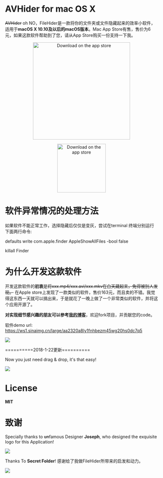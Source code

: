 # AVHider for mac OS X
~~AVHider~~ oh NO，FileHider是一款将你的文件夹或文件隐藏起来的效率小软件，适用于**macOS X 10.10及以后的macOS版本**。Mac App Store有售，售价为6元，如果这款软件帮助到了您，请从App Store购买一份支持一下我。

<p align="center">  
   <img alt="Download on the app store" src="https://ws1.sinaimg.cn/large/aa2320a8ly1fnhgwuj4h0j208y08wgls" width=320>
</p>

<p align="center">  
  <a href=https://itunes.apple.com/cn/app/invisibility-cloak/id1426266978?mt=12>
  <img alt="Download on the app store" src="https://user-images.githubusercontent.com/7317008/43209852-4ca39622-904b-11e8-8ce1-cdc3aee76ae9.png" width=160>
  </a>
</p>

# 软件异常情况的处理方法

如果软件不能正常工作，选择隐藏后仅仅是变灰，尝试在terminal 终端分别运行下面两行命令:

defaults write com.apple.finder AppleShowAllFiles -bool false

killall Finder

# 为什么开发这款软件

开发这款软件的**初衷**是~~将xxx.mp4/xxx.avi/xxx.mkv在白天藏起来，免得被别人发现。~~ 在Apple store上发现了一款类似的软件，售价163元，而且卖的不错。我觉得这东西一天就可以搞出来，于是就花了一晚上做了一个非常类似的软件，并将这个应用开源了。

**对实现细节感兴趣的朋友可以参考[我的博客](http://zhihaozhang.github.io/2018/01/16/FileHider/)**，欢迎fork项目，并贡献您的code。


软件demo url: https://ws1.sinaimg.cn/large/aa2320a8ly1fnhbezm45wg20hs0dc7q5

![](https://ws1.sinaimg.cn/large/aa2320a8ly1fnhbezm45wg20hs0dc7q5)

==========2018-1-22更新==========

Now you just need drag & drop, it's that easy!

![](https://ws1.sinaimg.cn/large/aa2320a8ly1fnpohtbv10g21ls1ukb1l)

# License

**MIT**

# 致谢

Specially thanks to ~~un~~famous Designer **Joseph**, who designed the exquisite logo for this Application!

![](https://ws1.sinaimg.cn/large/aa2320a8ly1fnhgwuj4h0j208y08wgls)

Thanks To **Secret Folder**! 感谢给了我做FileHider所带来的启发和动力。

![](https://ws1.sinaimg.cn/large/aa2320a8ly1fnhba8qhjfj20tz13pq71)
